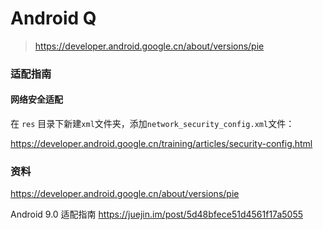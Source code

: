 # Android Q 

> https://developer.android.google.cn/about/versions/pie



### 适配指南





#### 网络安全适配



在 `res` 目录下新建`xml`文件夹，添加`network_security_config.xml`文件：





https://developer.android.google.cn/training/articles/security-config.html







### 资料

https://developer.android.google.cn/about/versions/pie

Android 9.0 适配指南 https://juejin.im/post/5d48bfece51d4561f17a5055